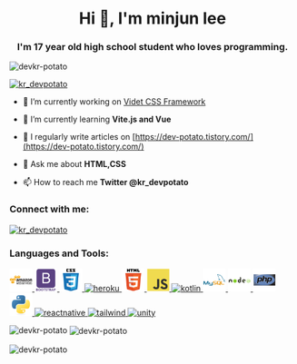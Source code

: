 <h1 align="center">Hi 👋, I'm minjun lee</h1>
<h3 align="center">I'm 17 year old high school student who loves programming.</h3>

<p align="left"> <img src="https://komarev.com/ghpvc/?username=devkr-potato&label=Profile%20views&color=0e75b6&style=flat" alt="devkr-potato" /> </p>

<p align="left"> <a href="https://twitter.com/kr_devpotato" target="blank"><img src="https://img.shields.io/twitter/follow/kr_devpotato?logo=twitter&style=for-the-badge" alt="kr_devpotato" /></a> </p>

- 🔭 I’m currently working on [Videt CSS Framework](https://github.com/webvidet)

- 🌱 I’m currently learning **Vite.js and Vue**

- 📝 I regularly write articles on [https://dev-potato.tistory.com/](https://dev-potato.tistory.com/)

- 💬 Ask me about **HTML,CSS**

- 📫 How to reach me **Twitter @kr_devpotato**

<h3 align="left">Connect with me:</h3>
<p align="left">
<a href="https://twitter.com/kr_devpotato" target="blank"><img align="center" src="https://raw.githubusercontent.com/rahuldkjain/github-profile-readme-generator/master/src/images/icons/Social/twitter.svg" alt="kr_devpotato" height="30" width="40" /></a>
</p>

<h3 align="left">Languages and Tools:</h3>
<p align="left"> <a href="https://aws.amazon.com" target="_blank"> <img src="https://raw.githubusercontent.com/devicons/devicon/master/icons/amazonwebservices/amazonwebservices-original-wordmark.svg" alt="aws" width="40" height="40"/> </a> <a href="https://getbootstrap.com" target="_blank"> <img src="https://raw.githubusercontent.com/devicons/devicon/master/icons/bootstrap/bootstrap-plain-wordmark.svg" alt="bootstrap" width="40" height="40"/> </a> <a href="https://www.w3schools.com/css/" target="_blank"> <img src="https://raw.githubusercontent.com/devicons/devicon/master/icons/css3/css3-original-wordmark.svg" alt="css3" width="40" height="40"/> </a> <a href="https://heroku.com" target="_blank"> <img src="https://www.vectorlogo.zone/logos/heroku/heroku-icon.svg" alt="heroku" width="40" height="40"/> </a> <a href="https://www.w3.org/html/" target="_blank"> <img src="https://raw.githubusercontent.com/devicons/devicon/master/icons/html5/html5-original-wordmark.svg" alt="html5" width="40" height="40"/> </a> <a href="https://developer.mozilla.org/en-US/docs/Web/JavaScript" target="_blank"> <img src="https://raw.githubusercontent.com/devicons/devicon/master/icons/javascript/javascript-original.svg" alt="javascript" width="40" height="40"/> </a> <a href="https://kotlinlang.org" target="_blank"> <img src="https://www.vectorlogo.zone/logos/kotlinlang/kotlinlang-icon.svg" alt="kotlin" width="40" height="40"/> </a> <a href="https://www.mysql.com/" target="_blank"> <img src="https://raw.githubusercontent.com/devicons/devicon/master/icons/mysql/mysql-original-wordmark.svg" alt="mysql" width="40" height="40"/> </a> <a href="https://nodejs.org" target="_blank"> <img src="https://raw.githubusercontent.com/devicons/devicon/master/icons/nodejs/nodejs-original-wordmark.svg" alt="nodejs" width="40" height="40"/> </a> <a href="https://www.php.net" target="_blank"> <img src="https://raw.githubusercontent.com/devicons/devicon/master/icons/php/php-original.svg" alt="php" width="40" height="40"/> </a> <a href="https://www.python.org" target="_blank"> <img src="https://raw.githubusercontent.com/devicons/devicon/master/icons/python/python-original.svg" alt="python" width="40" height="40"/> </a> <a href="https://reactnative.dev/" target="_blank"> <img src="https://reactnative.dev/img/header_logo.svg" alt="reactnative" width="40" height="40"/> </a> <a href="https://tailwindcss.com/" target="_blank"> <img src="https://www.vectorlogo.zone/logos/tailwindcss/tailwindcss-icon.svg" alt="tailwind" width="40" height="40"/> </a> <a href="https://unity.com/" target="_blank"> <img src="https://www.vectorlogo.zone/logos/unity3d/unity3d-icon.svg" alt="unity" width="40" height="40"/> </a> </p>

<p><img align="left" src="https://github-readme-stats.vercel.app/api/top-langs?username=devkr-potato&show_icons=true&locale=en&layout=compact" alt="devkr-potato" /></p>

<p>&nbsp;<img align="center" src="https://github-readme-stats.vercel.app/api?username=devkr-potato&show_icons=true&locale=en" alt="devkr-potato" /></p>

<p><img align="center" src="https://github-readme-streak-stats.herokuapp.com/?user=devkr-potato&" alt="devkr-potato" /></p>
